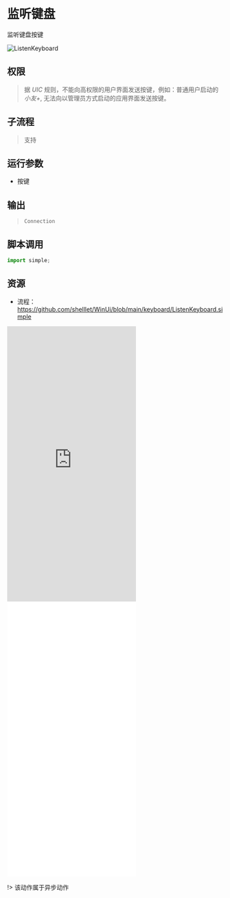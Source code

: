 # 监听键盘 
监听键盘按键

![ListenKeyboard](./images/06.png ':size=90%')

## 权限
> 据 *UIC* 规则，不能向高权限的用户界面发送按键，例如：普通用户启动的 *小友+*, 无法向以管理员方式启动的应用界面发送按键。

## 子流程
> 支持


## 运行参数

* 按键


## 输出

 > `Connection`   


## 脚本调用

```python
import simple;

```

## 资源
* 流程：https://github.com/shelllet/WinUi/blob/main/keyboard/ListenKeyboard.simple

<iframe type="text/html" height="640px" src="https://www.youtube.com/embed/LYCT-2IdSKk" frameborder="0"></iframe>

<iframe src="//player.bilibili.com/player.html?bvid=BV1ap4y1J7JL&page=1&autoplay=0" height='640px' scrolling="no" frameborder="no" framespacing="0" allowfullscreen="true"></iframe>

!> 该动作属于异步动作